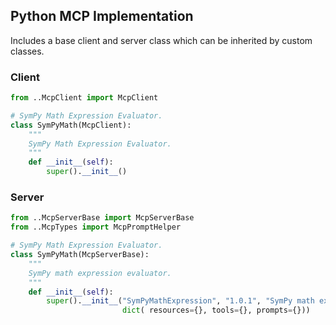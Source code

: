 ## Python MCP Implementation

Includes a base client and server class which can be inherited by custom classes.

### Client
```python
from ..McpClient import McpClient

# SymPy Math Expression Evaluator.
class SymPyMath(McpClient):
    """
    SymPy Math Expression Evaluator.
    """
    def __init__(self):
        super().__init__()
```

### Server
```python
from ..McpServerBase import McpServerBase
from ..McpTypes import McpPromptHelper

# SymPy Math Expression Evaluator.
class SymPyMath(McpServerBase):
    """
    SymPy math expression evaluator.
    """
    def __init__(self):
        super().__init__("SymPyMathExpression", "1.0.1", "SymPy math expression evaluator", 
                         dict( resources={}, tools={}, prompts={}))
```
